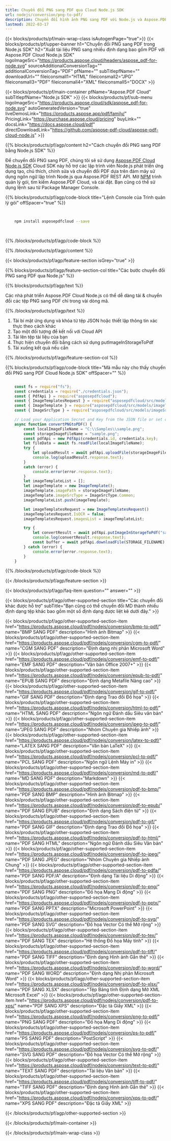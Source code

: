 ```yaml
---
title: Chuyển đổi PNG sang PDF qua Cloud Node.js SDK
url: nodejs/conversion/png-to-pdf/
description: Chuyển đổi hình ảnh PNG sang PDF với Node.js và Aspose.PDF Cloud. Chuyển đổi hình ảnh nhanh, chất lượng cao.
lastmod: 2022-03-17
---
```


{{< blocks/products/pf/main-wrap-class isAutogenPage="true">}}
{{< blocks/products/pf/upper-banner h1="Chuyển đổi PNG sang PDF trong Node.js SDK" h2="Xuất tài liệu PNG sang nhiều định dạng bao gồm PDF với Aspose.PDF Cloud Node.js SDK" logoImageSrc="https://products.aspose.cloud/headers/aspose_pdf-for-node.svg" sourceAdditionalConversionTag="" additionalConversionTag="PDF" pfName="" subTitlepfName="" downloadUrl="" fileiconsmall1="HTML" fileiconsmall2="JPG" fileiconsmall3="PDF" fileiconsmall4="XML" fileiconsmall5="DOCX" >}}

{{< blocks/products/pf/main-container pfName="Aspose.PDF Cloud" subTitlepfName="Node.js SDK" >}}
{{< blocks/products/pf/sub-menu logoImageSrc="https://products.aspose.cloud/sdk/aspose_pdf-for-node.svg"
autoGeneratedVersion="true"
liveDemosLink="https://products.aspose.app/pdf/family/" PricingLink="https://purchase.aspose.cloud/pricing" buyLink="" docsLink="https://docs.aspose.cloud/pdf"  directDownloadLink="https://github.com/aspose-pdf-cloud/aspose-pdf-cloud-node.js" >}}

{{% blocks/products/pf/agp/content h2="Cách chuyển đổi PNG sang PDF bằng Node.js SDK" %}}

Để chuyển đổi PNG sang PDF, chúng tôi sẽ sử dụng
[Aspose.PDF Cloud Node.js SDK](https://products.aspose.cloud/pdf/nodejs/)
Cloud SDK này hỗ trợ các lập trình viên Node.js phát triển ứng dụng tạo, chú thích, chỉnh sửa và chuyển đổi PDF dựa trên đám mây sử dụng ngôn ngữ lập trình Node.js qua Aspose.PDF REST API. Mở
[NPM](https://www.npmjs.com/package/asposepdfcloud)
trình quản lý gói, tìm kiếm
Aspose.PDF Cloud,
và cài đặt. Bạn cũng có thể sử dụng lệnh sau từ Package Manager Console.

{{% blocks/products/pf/agp/code-block title="Lệnh Console của Trình quản lý gói" offSpacer="true" %}}

```bash

     
    npm install asposepdfcloud --save
     
     

```

{{% /blocks/products/pf/agp/code-block %}}

{{% /blocks/products/pf/agp/content %}}

{{< blocks/products/pf/agp/feature-section isGrey="true" >}}

{{% blocks/products/pf/agp/feature-section-col title="Các bước chuyển đổi PNG sang PDF qua Node.js" %}}

{{% blocks/products/pf/agp/text %}}

Các nhà phát triển Aspose.PDF Cloud Node.js có thể dễ dàng tải & chuyển đổi các tệp PNG sang PDF chỉ trong vài dòng mã.

{{% /blocks/products/pf/agp/text %}}

1. Tải bí mật ứng dụng và khóa từ tệp JSON hoặc thiết lập thông tin xác thực theo cách khác
1. Tạo một đối tượng để kết nối với Cloud API
1. Tải lên tệp tài liệu của bạn
1. Thực hiện chuyển đổi bằng cách sử dụng putImageInStorageToPdf
1. Tải xuống kết quả nếu cần

{{% /blocks/products/pf/agp/feature-section-col %}}


{{% blocks/products/pf/agp/code-block title="Mã mẫu này cho thấy chuyển đổi PNG sang PDF Cloud Node.js SDK" offSpacer="" %}}

```js

    const fs = require("fs");
    const credentials = require("./credentials.json");
    const { PdfApi } = require("asposepdfcloud");
    const { ImageTemplatesRequest } = require("asposepdfcloud/src/models/imageTemplatesRequest");
    const { ImageTemplate } = require("asposepdfcloud/src/models/imageTemplate");
    const { ImageSrcType } = require("asposepdfcloud/src/models/imageSrcType");

    // Load your Application Secret and Key from the JSON file or set credentials in another way
    async function convertPNGtoPDF() {
        const localImageFileName = "C:\\Samples\\sample.png";
        const storageImageFileName = "sample.png";
        const pdfApi = new PdfApi(credentials.id, credentials.key);
        let fileData = await fs.readFile(localImageFileName);
        try {
            let uploadResult = await pdfApi.uploadFile(storageImageFileName, fileData);
            console.log(uploadResult.response.text);
        }
        catch (error) {
            console.error(error.response.text);
        }
        let imageTemplateList = [];
        let imageTemplate = new ImageTemplate();
        imageTemplate.imagePath = storageImageFileName;
        imageTemplate.imageSrcType = ImageSrcType.Common;
        imageTemplateList.push(imageTemplate);

        let imageTemplatesRequest = new ImageTemplatesRequest()
        imageTemplatesRequest.IsOCR = false;
        imageTemplatesRequest.imagesList = imageTemplateList;

        try {
            let convertResult = await pdfApi.putImageInStorageToPdf("sample-png-to-pdf.pdf", imageTemplatesRequest);
            console.log(convertResult.response.text);
            const buffer = await pdfApi.downloadFile(STORAGE_FILENAME);
        } catch (error) {
            console.error(error.response.text);
        }
    }
```

{{% /blocks/products/pf/agp/code-block %}}

{{< /blocks/products/pf/agp/feature-section >}}

{{< blocks/products/pf/agp/faq-item question="" answer="" >}}

{{< blocks/products/pf/agp/other-supported-section title="Các chuyển đổi khác được hỗ trợ" subTitle="Bạn cũng có thể chuyển đổi MD thành nhiều định dạng tệp khác bao gồm một số định dạng được liệt kê dưới đây." >}}

{{< blocks/products/pf/agp/other-supported-section-item href="https://products.aspose.cloud/pdf/nodejs/conversion/bmp-to-pdf/" name="BMP SANG PDF" description="Hình ảnh Bitmap" >}}
{{< blocks/products/pf/agp/other-supported-section-item href="https://products.aspose.cloud/pdf/nodejs/conversion/cgm-to-pdf/" name="CGM SANG PDF" description="Định dạng nhị phân Microsoft Word" >}}
{{< blocks/products/pf/agp/other-supported-section-item href="https://products.aspose.cloud/pdf/nodejs/conversion/emf-to-pdf/" name="EMF SANG PDF" description="Văn bản Office 2007+" >}}
{{< blocks/products/pf/agp/other-supported-section-item href="https://products.aspose.cloud/pdf/nodejs/conversion/epub-to-pdf/" name="EPUB SANG PDF" description="Định dạng Metafile Nâng cao" >}}
{{< blocks/products/pf/agp/other-supported-section-item href="https://products.aspose.cloud/pdf/nodejs/conversion/gif-to-pdf/" name="GIF SANG PDF" description="Định dạng Trao đổi Đồ họa" >}}
{{< blocks/products/pf/agp/other-supported-section-item href="https://products.aspose.cloud/pdf/nodejs/conversion/html-to-pdf/" name="HTML SANG PDF" description="Ngôn ngữ Đánh dấu Siêu văn bản" >}}
{{< blocks/products/pf/agp/other-supported-section-item href="https://products.aspose.cloud/pdf/nodejs/conversion/jpeg-to-pdf/" name="JPEG SANG PDF" description="Nhóm Chuyên gia Nhiếp ảnh" >}}
{{< blocks/products/pf/agp/other-supported-section-item href="https://products.aspose.cloud/pdf/nodejs/conversion/latex-to-pdf/" name="LATEX SANG PDF" description="Văn bản LaTeX" >}}
{{< blocks/products/pf/agp/other-supported-section-item href="https://products.aspose.cloud/pdf/nodejs/conversion/pcl-to-pdf/" name="PCL SANG PDF" description="Ngôn ngữ Lệnh Máy in" >}}
{{< blocks/products/pf/agp/other-supported-section-item href="https://products.aspose.cloud/pdf/nodejs/conversion/md-to-pdf/" name="MD SANG PDF" description="Markdown" >}}
{{< blocks/products/pf/agp/other-supported-section-item href="https://products.aspose.cloud/pdf/nodejs/conversion/pdf-to-bmp/" name="PDF SANG BMP" description="Hình ảnh Bitmap" >}}
{{< blocks/products/pf/agp/other-supported-section-item href="https://products.aspose.cloud/pdf/nodejs/conversion/pdf-to-epub/" name="PDF SANG EPUB" description="Định dạng Sách điện tử" >}}
{{< blocks/products/pf/agp/other-supported-section-item href="https://products.aspose.cloud/pdf/nodejs/conversion/pdf-to-gif/" name="PDF SANG GIF" description="Định dạng Trao đổi Đồ họa" >}}
{{< blocks/products/pf/agp/other-supported-section-item href="https://products.aspose.cloud/pdf/nodejs/conversion/pdf-to-html/" name="PDF SANG HTML" description="Ngôn ngữ Đánh dấu Siêu Văn bản" >}}
{{< blocks/products/pf/agp/other-supported-section-item href="https://products.aspose.cloud/pdf/nodejs/conversion/pdf-to-jpeg/" name="PDF SANG JPEG" description="Nhóm Chuyên gia Nhiếp ảnh Chung" >}}
{{< blocks/products/pf/agp/other-supported-section-item href="https://products.aspose.cloud/pdf/nodejs/conversion/pdf-to-pdfa/" name="PDF SANG PDF/A" description="Định dạng Tài liệu Di động" >}}
{{< blocks/products/pf/agp/other-supported-section-item href="https://products.aspose.cloud/pdf/nodejs/conversion/pdf-to-png/" name="PDF SANG PNG" description="Đồ họa Mạng Di động" >}}
{{< blocks/products/pf/agp/other-supported-section-item href="https://products.aspose.cloud/pdf/nodejs/conversion/pdf-to-pptx/" name="PDF SANG PPTX" description="Microsoft PowerPoint" >}}
{{< blocks/products/pf/agp/other-supported-section-item href="https://products.aspose.cloud/pdf/nodejs/conversion/pdf-to-svg/" name="PDF SANG SVG" description="Đồ họa Vector Có thể Mở rộng" >}}
{{< blocks/products/pf/agp/other-supported-section-item href="https://products.aspose.cloud/pdf/nodejs/conversion/pdf-to-tex/" name="PDF SANG TEX" description="Hệ thống Đồ họa Máy tính" >}}
{{< blocks/products/pf/agp/other-supported-section-item href="https://products.aspose.cloud/pdf/nodejs/conversion/pdf-to-tiff/" name="PDF SANG TIFF" description="Định dạng Hình ảnh Gắn thẻ" >}}
{{< blocks/products/pf/agp/other-supported-section-item href="https://products.aspose.cloud/pdf/nodejs/conversion/pdf-to-word/" name="PDF SANG WORD" description="Định dạng Nhị phân Microsoft Word" >}}
{{< blocks/products/pf/agp/other-supported-section-item href="https://products.aspose.cloud/pdf/nodejs/conversion/pdf-to-xlsx/" name="PDF SANG XLSX" description="Tệp Bảng tính Định dạng Mở XML Microsoft Excel" >}}
{{< blocks/products/pf/agp/other-supported-section-item href="https://products.aspose.cloud/pdf/nodejs/conversion/pdf-to-xps/" name="PDF SANG XPS" description="Đặc tả Giấy XML" >}}
{{< blocks/products/pf/agp/other-supported-section-item href="https://products.aspose.cloud/pdf/nodejs/conversion/png-to-pdf/" name="PNG SANG PDF" description="Đồ họa Mạng Di động" >}}
{{< blocks/products/pf/agp/other-supported-section-item href="https://products.aspose.cloud/pdf/nodejs/conversion/ps-to-pdf/" name="PS SANG PDF" description="PostScript" >}}
{{< blocks/products/pf/agp/other-supported-section-item href="https://products.aspose.cloud/pdf/nodejs/conversion/svg-to-pdf/" name="SVG SANG PDF" description="Đồ họa Vector Có thể Mở rộng" >}}
{{< blocks/products/pf/agp/other-supported-section-item href="https://products.aspose.cloud/pdf/nodejs/conversion/text-to-pdf/" name="TEXT SANG PDF" description="Tài liệu Văn bản" >}}
{{< blocks/products/pf/agp/other-supported-section-item href="https://products.aspose.cloud/pdf/nodejs/conversion/tiff-to-pdf/" name="TIFF SANG PDF" description="Định dạng Hình ảnh Gắn thẻ" >}}
{{< blocks/products/pf/agp/other-supported-section-item href="https://products.aspose.cloud/pdf/nodejs/conversion/xps-to-pdf/" name="XPS SANG PDF" description="Đặc tả Giấy XML" >}}

{{< /blocks/products/pf/agp/other-supported-section >}}

{{< /blocks/products/pf/main-container >}}

{{< /blocks/products/pf/main-wrap-class >}}

